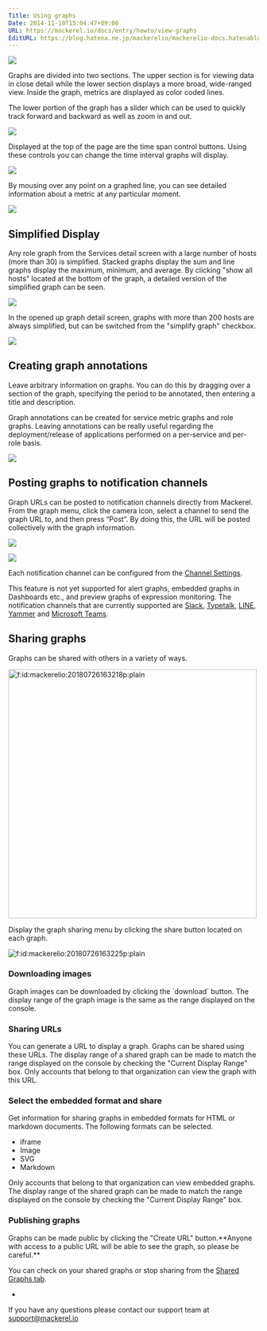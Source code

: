 ```yaml
---
Title: Using graphs
Date: 2014-11-10T15:04:47+09:00
URL: https://mackerel.io/docs/entry/howto/view-graphs
EditURL: https://blog.hatena.ne.jp/mackerelio/mackerelio-docs.hatenablog.mackerel.io/atom/entry/8454420450073111319
---
```


![](https://cdn-ak.f.st-hatena.com/images/fotolife/m/mackerelio/20150805/20150805181446.png)

Graphs are divided into two sections. The upper section is for viewing data in close detail while the lower section displays a more broad, wide-ranged view. Inside the graph, metrics are displayed as color coded lines.

The lower portion of the graph has a slider which can be used to quickly track forward and backward as well as zoom in and out.

![](https://cdn-ak.f.st-hatena.com/images/fotolife/m/mackerelio/20150805/20150805182732.gif)

Displayed at the top of the page are the time span control buttons. Using these controls you can change the time interval graphs will display.

![](https://cdn-ak.f.st-hatena.com/images/fotolife/m/mackerelio/20150805/20150805181425.png)

By mousing over any point on a graphed line, you can see detailed information about a metric at any particular moment. 

![](https://cdn-ak.f.st-hatena.com/images/fotolife/m/mackerelio/20150805/20150805181428.png)

<h2 id="simplify">Simplified Display</h2>

Any role graph from the Services detail screen with a large number of hosts (more than 30) is simplified. Stacked graphs display the sum and line graphs display the maximum, minimum, and average. By clicking "show all hosts" located at the bottom of the graph, a detailed version of the simplified graph can be seen. 

![](https://cdn-ak.f.st-hatena.com/images/fotolife/m/mackerelio/20160304/20160304142120.png)

In the opened up graph detail screen, graphs with more than 200 hosts are always simplified, but can be switched from the "simplify graph" checkbox.

![](https://cdn-ak.f.st-hatena.com/images/fotolife/m/mackerelio/20160304/20160304142123.png)

<h2 id="graph-annotations">Creating graph annotations</h2>
Leave arbitrary information on graphs. You can do this by dragging over a section of the graph, specifying the period to be annotated, then entering a title and description.

Graph annotations can be created for service metric graphs and role graphs. Leaving annotations can be really useful regarding the deployment/release of applications performed on a per-service and per-role basis.

![](https://cdn-ak.f.st-hatena.com/images/fotolife/a/andyyk/20170125/20170125184543.png)

<h2 id="post-to-channel">Posting graphs to notification channels</h2>

Graph URLs can be posted to notification channels directly from Mackerel. From the graph menu, click the camera icon, select a channel to send the graph URL to, and then press “Post”. By doing this, the URL will be posted collectively with the graph information.

![](https://cdn-ak.f.st-hatena.com/images/fotolife/a/andyyk/20161017/20161017170855.png)


![](https://cdn-ak.f.st-hatena.com/images/fotolife/a/andyyk/20161017/20161017170856.png)

Each notification channel can be configured from the [Channel Settings](https://mackerel.io/my/channels/-/create).

This feature is not yet supported for alert graphs, embedded graphs in Dashboards etc., and preview graphs of expression monitoring. The notification channels that are currently supported are [Slack](https://mackerel.io/docs/entry/howto/alerts/slack), [Typetalk](https://mackerel.io/docs/entry/howto/alerts/typetalk), [LINE](https://mackerel.io/docs/entry/howto/alerts/line), [Yammer](https://mackerel.io/docs/entry/howto/alerts/yammer) and [Microsoft Teams](https://mackerel.io/docs/entry/howto/alerts/microsoft-teams).

<h2 id="graph-share">Sharing graphs</h2>

Graphs can be shared with others in a variety of ways.

<p><span itemscope itemtype="http://schema.org/Photograph"><img src="https://cdn-ak.f.st-hatena.com/images/fotolife/m/mackerelio/20180726/20180726163218.png" alt="f:id:mackerelio:20180726163218p:plain" title="f:id:mackerelio:20180726163218p:plain" class="hatena-fotolife" itemprop="image" width="500"></span></p>

Display the graph sharing menu by clicking the share button located on each graph.

<p><span itemscope itemtype="http://schema.org/Photograph"><img src="https://cdn-ak.f.st-hatena.com/images/fotolife/m/mackerelio/20180726/20180726163225.png" alt="f:id:mackerelio:20180726163225p:plain" title="f:id:mackerelio:20180726163225p:plain" class="hatena-fotolife" itemprop="image"></span></p>

<h3 id="download-image">Downloading images</h2>
Graph images can be downloaded by clicking the `download` button. The display range of the graph image is the same as the range displayed on the console.

<h3 id="share-url">Sharing URLs</h2>
You can generate a URL to display a graph. Graphs can be shared using these URLs. The display range of a shared graph can be made to match the range displayed on the console by checking the "Current Display Range" box. Only accounts that belong to that organization can view the graph with this URL.

<h3 id="embed-graph">Select the embedded format and share</h2>
Get information for sharing graphs in embedded formats for HTML or markdown documents. The following formats can be selected.

- iframe
- Image
- SVG
- Markdown

Only accounts that belong to that organization can view embedded graphs. The display range of the shared graph can be made to match the range displayed on the console by checking the "Current Display Range" box.

<h3 id="publish-graph">Publishing graphs</h2>
Graphs can be made public by clicking the "Create URL" button.**Anyone with access to a public URL will be able to see the graph, so please be careful.**

You can check on your shared graphs or stop sharing from the [Shared Graphs tab](https://mackerel.io/my?tab=sharedGraphs).

-

If you have any questions please contact our support team at support@mackerel.io

<!-- share: https://cdn-ak.f.st-hatena.com/images/fotolife/m/mackerelio/20150805/20150805181426.png-->
<!-- fullscreen: https://cdn-ak.f.st-hatena.com/images/fotolife/m/mackerelio/20150805/20150805181427.png-->
<!-- arrange: https://cdn-ak.f.st-hatena.com/images/fotolife/m/mackerelio/20150805/20150805181424.png-->
